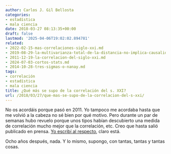 ```yaml
---
author: Carlos J. Gil Bellosta
categories:
- estadística
- mala ciencia
date: 2018-03-27 08:13:35+00:00
draft: false
lastmod: '2025-04-06T19:02:02.894781'
related:
- 2022-02-15-mas-correlaciones-siglo-xxi.md
- 2019-08-29-la-multivarianza-total-de-la-distancia-no-implica-causalidad.md
- 2011-12-19-la-correlacion-del-siglo-xxi.md
- 2024-07-03-cortos-stats.md
- 2014-10-28-tres-sigmas-o-nanay.md
tags:
- correlación
- estadística
- mala ciencia
title: ¿Qué más se supo de la correlación del s. XXI?
url: /2018/03/27/que-mas-se-supo-de-la-correlacion-del-s-xxi/
---
```


No os acordáis porque pasó en 2011. Yo tampoco me acordaba hasta que me volvió a la cabeza no sé bien por qué motivo. Pero durante un par de semanas hubo revuelo porque unos tipos habían descubierto una medida de correlación mucho mejor que la correlación, etc. Creo que hasta salió publicado en prensa. [Yo escribí al respecto](https://datanalytics.com/2011/12/19/la-correlacion-del-siglo-xxi/), claro está.

Ocho años después, nada. Y lo mismo, supongo, con tantas, tantas y tantas cosas.